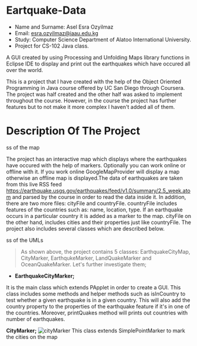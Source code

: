 Eartquake-Data
==================================================================

- Name and Surname: Asel Esra Ozyilmaz
- Email: esra.ozyilmaz@iaau.edu.kg
- Study: Computer Science Department of Alatoo International University.
- Project for CS-102 Java class.

A GUI created by using Processing and Unfolding Maps library functions in Eclipse IDE to display and print out the earthquakes which have occured all over the world.

This is a project that I have created with the help of the Object Oriented Programming in Java course offered by 
UC San Diego through Coursera. The project was half created and the other half was asked to implement throughout the course. However, in the course the project has further features but to not make it more complex I haven't added all of them.

# Description Of The Project

ss of the map

The project has an interactive map which displays where the earthquakes have occured with the help of markers. Optionally you can work online or offline with it. If you work online GoogleMapProvider will display a map otherwise an offline map is displayed.The data of earthquakes are taken from this live RSS feed https://earthquake.usgs.gov/earthquakes/feed/v1.0/summary/2.5_week.atom and parsed by the course in order to read the data inside it. In addition, there are two more files: cityFile and countryFile. countryFile includes features of the countries such as: name, location, type. If an earthquake occurs in a particular country it is added as a marker to the map. cityFile on the other hand, includes cities and their properties just like countryFile. The project also includes several classes which are described below.

ss of the UMLs

> As shown above, the project contains 5 classes: EarthquakeCityMap, CityMarker, EarthqukeMarker, LandQuakeMarker and OceanQuakeMarker. Let's further investigate them;

- **EarthquakeCityMarker;**

It is the main class which extends PApplet in order to create a GUI. This class includes some methods and helper methods such as isInCountry to test whether a given earthquake is in a given country. This will also add the country property to the properties of the earthquake feature if it's in one of the countries. Moreover, printQuakes method will prints out countries with number of earthquakes.

 **CityMarker;**
![cityMarker](https://user-images.githubusercontent.com/64264345/81471618-325a4780-9214-11ea-8e99-df2282f58376.png)
This class extends SimplePointMarker to mark the cities on the map

